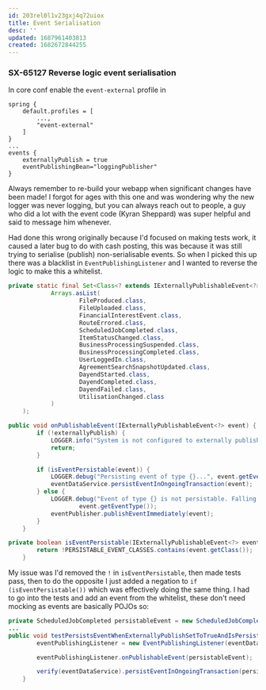 ```yaml
---
id: 203rel0l1v23gxj4q72uiox
title: Event Serialisation
desc: ''
updated: 1687961403813
created: 1682672844255
---
```

### SX-65127 Reverse logic event serialisation
In core conf enable the `event-external` profile in
```
spring {
    default.profiles = [
        ...,
        "event-external"
    ]
}
...
events {
    externallyPublish = true
    eventPublishingBean="loggingPublisher"
}
```
Always remember to re-build your webapp when significant changes have been made!
I forgot for ages with this one and was wondering why the new logger was never logging, but you can always reach out to people, a guy who did a lot with the event code  (Kyran Sheppard) was super helpful and said to message him whenever.

Had done this wrong originally because I'd focused on making tests work, it caused a later bug to do with cash posting, this was because it was still trying to serialise (publish) non-serialisable events. 
So when I picked this up there was a blacklist in `EventPublishingListener` and I wanted to reverse the logic to make this a whitelist.
```java
private static final Set<Class<? extends IExternallyPublishableEvent<?>>> PERSISTABLE_EVENT_CLASSES = new HashSet<>(
            Arrays.asList(
                    FileProduced.class,
                    FileUploaded.class,
                    FinancialInterestEvent.class,
                    RouteErrored.class,
                    ScheduledJobCompleted.class,
                    ItemStatusChanged.class,
                    BusinessProcessingSuspended.class,
                    BusinessProcessingCompleted.class,
                    UserLoggedIn.class,
                    AgreementSearchSnapshotUpdated.class,
                    DayendStarted.class,
                    DayendCompleted.class,
                    DayendFailed.class,
                    UtilisationChanged.class
            )
    );

public void onPublishableEvent(IExternallyPublishableEvent<?> event) {
        if (!externallyPublish) {
            LOGGER.info("System is not configured to externally publish events");
            return;
        }

        if (isEventPersistable(event)) {
            LOGGER.debug("Persisting event of type {}...", event.getEventType());
            eventDataService.persistEventInOngoingTransaction(event);
        } else {
            LOGGER.debug("Event of type {} is not persistable. Falling back to immediate publication...",
                    event.getEventType());
            eventPublisher.publishEventImmediately(event);
        }
    }

private boolean isEventPersistable(IExternallyPublishableEvent<?> event) {
        return !PERSISTABLE_EVENT_CLASSES.contains(event.getClass());
    }
```
My issue was I'd removed the `!` in `isEventPersistable`, then made tests pass, then to do the opposite I just added a negation to `if (isEventPersistable())` which was effectively doing the same thing.
I had to go into the tests and add an event from the whitelist, these don't need mocking as events are basically POJOs so:
```java
private ScheduledJobCompleted persistableEvent = new ScheduledJobCompleted("DC_TEST", "testJob", null);
...
public void testPersistsEventWhenExternallyPublishSetToTrueAndIsPersistable() throws IOException {
        eventPublishingListener = new EventPublishingListener(eventDataService, eventPublisher, true);

        eventPublishingListener.onPublishableEvent(persistableEvent);

        verify(eventDataService).persistEventInOngoingTransaction(persistableEvent);
    }
```